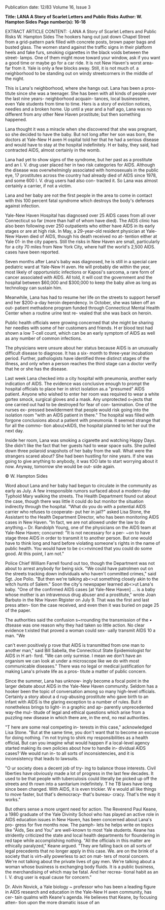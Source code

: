 Publication date: 12/83
Volume 16, Issue 3

**Title: LANA A Story of Scarlet Letters and Public Risks**
**Author: W. Hampton Sides**
**Page number(s): 16-18**

EXTRACT ARTICLE CONTENT:
·LANA 
A Story of Scarlet Letters 
and Public Risks 
W. Hampton Sides 
The hookers hang out just down Chapel 
Street from a grid-pattern park filled 
with concrete posts, brown paper bags 
and busted glass. The women stand 
against the traffic signs in their platform 
heels and fake furs, smoking cigarettes 
in the black voids between the street-
lamps. One of them might move toward 
your window, ask if you want a good 
time or maybe go for a car ride. 
It is not New Haven's worst area-
far from it. Yale is only a few blocks 
away. Still, it is not much of. a 
neighborhood to be standing out on 
windy streetcorners in the middle of the 
night. 

This is Lana's neighborhood, where 
she hangs out. Lana has been a pros-
titute since she was a teenager. She has 
been with all kinds of people over the 
last nine years- neighborhood acquain-
tances, local businessmen, even Yale 
students from time to time. Hers is a 
story of eviction notices, needles and a 
broken home. Up until a year and a half 
ago, Lana was no different from any 
other New Haven prostitute; but then 
something happened. 

Lana thought it was a miracle when 
she discovered that she was pregnant, so 
she decided to have the baby. But not 
long after her son was born, the doctors 
at Yale-New H aven H ospital told her 
that he had a serious disease and would 
have to stay at the hospital indefinitely. 
H er baby, they said, had contracted 
AIDS, almost certainly in the womb. 

Lana had yet to show signs of the 
syndrome, but her past as a prostitute 
and an I. V. drug user placed her in two 
risk categories for AIDS. Although the 
disease was overwhelmingly associated 
with homosexuals in the public eye, 17 
prostitutes across the country had 
already died of AIDS since 1978, and 
some 600 I. V. drug users had also con-
tracted it. So Lana was almost certainly 
a carrier, if not a victim. 

Lana and her baby are not the first 
people in the area to come in contact 
with this 100 percent fatal syndrome 
which destroys the body's defenses 
against 
infection. 

Yale-New Haven 
Hospital has diagnosed over 25 AIDS 
cases from all over Connecticut so far 
(more than half of whom have died). 
The AIDS clinic has also been following 
over 250 outpatients who either have 
AIDS in its early stages or are at high 
risk. In May, a 29-year-old resident 
physician at Yale-New Haven died of 
AIDS, though his death received no at-
tention either at Yale 01· in the city 
papers. Still the risks in New Haven are 
small, particularly for a city 70 miles 
from New York City, where half the 
world's 2,500 AIDS. cases have been 
reported. 

Seven months after Lana's baby was 
diagnosed, he is still in a special care 
pediatric ward at Yale-New H aven. He 
will probably die within the year, most 
likely of opportunistic infections or 
Kaposi's sarcoma, a rare form of cancer 
associated with AIDS. All told, it will 
cost the government and the hospital 
between $60,000 and $300,000 to keep 
the baby alive as long as technology can 
sustain him. 

Meanwhile, Lana has had to resume 
her life on the streets to support herself 
and her $200-a-day heroin dependency. 
In October, she was taken off an out-
patient methadone program funded 
through Connecticut Mental Health 
Center when a routine urine test re-
vealed that she was back on heroin. 

Public health officials were growing 
concerned that she might be sharing her 
needles with some of her customers and 
friends. H er blood test had shown a low 
T-cell count, which can be an early 
symptom of AIDS as well as any 
number of common infections. 

The physicians were unsure about 
her status because AIDS is an unusually 
difficult disease to diagnose. It has a six-
month to three-year incubation period. 
Further, pathologists have identified 
three distinct stages of the illness, and 
only when a person reaches the third 
stage can a doctor verify that he or she 
has the disease. 

Last week Lana checked into a city 
hospital with pneumonia, another early 
indication of AIDS. The evidence was 
conclusive enough 
to 
prompt 
the 
hospital officials to place her in strict 
isolation as.a "presumed" AIDS patient. 
Anyone who wished to enter her room 
was required to wear a white gortex 
smock, surgical gloves and a mask. Any 
unprotected o~jects that one carried out 
had to be destroyed for fear of con-
tamination. One of the nurses ex-
pressed bewilderment that people would 
risk going into the isolation room "with 
an AIDS patient in there." The hospital 
was filled with forgone conclusions 
about a patient with pneumonia. It 
seemed strange that for all the commo-
tion abou(•AIDS, the hospital planned 
to let her out the next day. 

Inside her room, Lana was smoking 
a cigarette and watching Happy Days. 
She didn't like the fact that her guests 
had to wear space suits. She pulled 
down three polaroid snapshots of her 
baby from the wall. What were the 
strangers scared about? She had been 
hustling for nine years. If she was going 
to give anything to anybody, it was tOO 
late to start worrying about it now. 
Anyway, tomorrow she would be out-
side again. 

© W. Hampton Sides


Word about Lana and her baby had 
begun to circulate in the community as 
early as July. A few irresponsible 
rumors surfaced about a modern-day 
Typhoid Mary walking the streets. The 
Health Department found out about the 
case, though there was little it could do 
but monitor the situation indirectly 
through the hospital. "What do you do 
with a potential AIDS carrier who 
refuses to cooperate- put her in jail?" 
asked Lisa Stone, the Assistant to the 
Health Department Director, who has 
been monitoring AIDS cases in New 
Haven. "In fact, we are not allowed 
under the law to do anything.~ Dr. 
Randolph Young, one of the physicians 
on the AIDS team at Yale-New Haven; 
concurred: "It is not necessary for a per-
~on to have stage three AIDS in order to 
transmit it to another person. But one 
would have to think long and hard 
before violating someone's rights in the 
name of public health. You would have 
to be c<>nvinced that you could do some 
good. At this point, I am not." 

Police Chief William Farrell found 
out too, though the Department was not 
about to arrest anybody for being sick. 
"We could have patrolmen out on the 
streets tracking down individuals who 
haven't committed crimes," said Sgt. 
Joe Polio. "But then we're talking ab<>ut 
something closely akin to the witch 
hunts of Salem." Soon 
the city's 
newspaper learned ab<>ut Lana's baby. 
"One of the confirmed AIDS cases [at 
Yale-New Haven] ... is a baby whose 
mother is an intravenous drug abuser 
and a prostitute," wrote Joan Barbuto 
in the Ntw Haven Rtgister on July 9. 
That was the first and last press atten-
tion the case received, and even then it 
was buried on page 25 of the paper. 

The authorities said the confusion 
s~rrounding the transmission of the 
• dtsease was one reason why they had 
taken so little action. No clear evidence 
t:xisted that proved a woman could sex-
ually transmit AIDS 10 a man. "We 


can't even positively p rove that AIDS is 
transmitted from one man to another 
man," said Bill Sabella, the Connecticut 
State Epidemiologist for AIDS in H art-
ford. "We can only surmise. I mean we 
don't have an organism we can look at 
under a microscope like we do with 
most communicable diseases." There 
was no legal or medical justification for 
making Lana's private life as a pros-
titute a matter of public concern. 

Since the summer, Lana has unknow-
ingly become a focal point in the larger 
debate about AIDS in the Yale-New 
Haven community. 
Seldom has a 
hooker been the topic of conversation 
among so many high-level officials. 
Certainly a story about a d rug-abusing 
prostitute who gave birth to an infant 
with AIDS is the glaring exception to a 
number of rules. But it nonetheless 
brings to light- in a graphic and ap-
parently unprecedented way-the mul-
titude of legal and ethical questions 
which arise from a puzzling new disease 
in which there are, in the end, no real 
authorities. 

"T here are some real competing in-
terests in this case," acknowledged Lisa 
Stone. "But at the same time, you don't 
want that to become an excuse for doing 
nothing. I'm not trying to shirk my 
responsibilities as a health officiaL But 
can you imagine what would happen if 
a local-level agency started making its 
own policies about how to handle in-
dividual AIDS cases? We would run in-
to all sorts of inconsistencies, and it is 
inconsistency that leads to lawsuits. 

"O ur society does a decent job of try-
ing to balance those interests. Civil 
liberties have obviously made a lot of 
progress in the last few decades. It used 
to be that people with tuberculosis could 
literally be picked up off the streets and 
th rown into a sanitarium indefinitely. 
T he TB laws have long since been 
changed. With AIDS, it is even trickier. 
W e would all like things to move faster, 
but that's democracy- that's bureau-
cracy. That's the way it works." 

But others sense a more urgent need 
for action. The Reverend Paul Keane, 
a 1980 graduate of the Yale Divinity 
School who has played an active role in 
AIDS education issues in New Haven, 
has been concerned about Lana's pro-
gress for five months now. The pamph-
lets he helps write on topics like "Aids, 
Sex and You" are well-known to most 
Yale students. Keane has stridently 
criticized the state and local health 
departments for floundering in red tape 
while accomplishing nothing. "All the 
officials in this matter are ethically 
paralyzed," Keane argued. "They are 
falling back on all sorts of legal 
precedents that no longer apply in this 
case. We. are on the brink of a society 
that is virt~ally powerless to act on mat-
ters of moral concern. We're not talking 
about the private lives of gay men. 
We're talking about a woman whose 
business is exchanging body fluids. It is 
a public business, the merchandising of 
which may be fatal. And her recrea-
tional habit as an I. V. drug user is 
equal cause for concern." 

Dr. Alvin Novick, a Yale biology ~ 
professor who has been a leading figure 
in AIDS research and education in the 
Yale-New H aven community, has cer-
tain qualms with Keane's agenda. He 
believes that Keane, by focusing atten-
tion upon the more dramatic issue of an